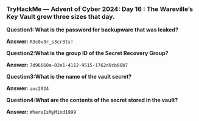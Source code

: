 ### TryHackMe — Advent of Cyber 2024: Day 16 : The Wareville’s Key Vault grew three sizes that day.

**Question1: What is the password for backupware that was leaked?**

**Answer:** `R3c0v3r_s3cr3ts!`

**Question2:What is the group ID of the Secret Recovery Group?**

**Answer:** `7d96660a-02e1-4112-9515-1762d0cb66b7`

**Question3:What is the name of the vault secret?**

**Answer:** `aoc2024`

**Question4:What are the contents of the secret stored in the vault?**

**Answer:** `WhereIsMyMind1999`

